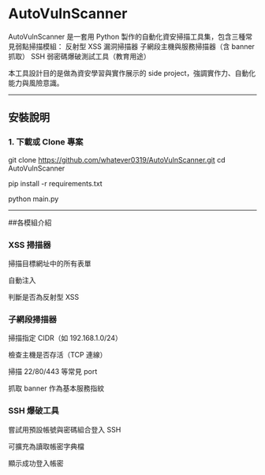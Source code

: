 # AutoVulnScanner

AutoVulnScanner 是一套用 Python 製作的自動化資安掃描工具集，包含三種常見弱點掃描模組：
反射型 XSS 漏洞掃描器
子網段主機與服務掃描器（含 banner 抓取）
SSH 弱密碼爆破測試工具（教育用途）

本工具設計目的是做為資安學習與實作展示的 side project，強調實作力、自動化能力與風險意識。


---

## 安裝說明

### 1. 下載或 Clone 專案

git clone https://github.com/whatever0319/AutoVulnScanner.git
cd AutoVulnScanner

pip install -r requirements.txt

python main.py

---

##各模組介紹

### XSS 掃描器
掃描目標網址中的所有表單

自動注入 <script>alert('XSS')</script>

判斷是否為反射型 XSS

### 子網段掃描器
掃描指定 CIDR（如 192.168.1.0/24）

檢查主機是否存活（TCP 連線）

掃描 22/80/443 等常見 port

抓取 banner 作為基本服務指紋

### SSH 爆破工具
嘗試用預設帳號與密碼組合登入 SSH

可擴充為讀取帳密字典檔

顯示成功登入帳密




 
 
